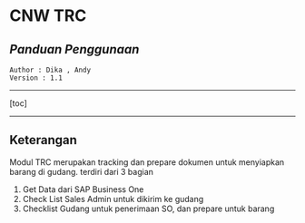 # **CNW TRC**

## *Panduan Penggunaan*  

	Author : Dika , Andy
	Version : 1.1

----

[toc]  


----

## Keterangan

Modul TRC merupakan tracking dan prepare dokumen untuk menyiapkan barang di gudang. terdiri dari 3 bagian 
1. Get Data dari SAP Business One
2. Check List Sales Admin untuk dikirim ke gudang
3. Checklist Gudang untuk penerimaan SO, dan prepare untuk barang


<!--stackedit_data:
eyJoaXN0b3J5IjpbLTE1ODkzNTM1NzMsOTcxMjc4NjcxXX0=
-->